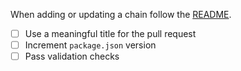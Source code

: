 When adding or updating a chain follow the [README](./README.md).

- [ ] Use a meaningful title for the pull request
- [ ] Increment `package.json` version
- [ ] Pass validation checks

